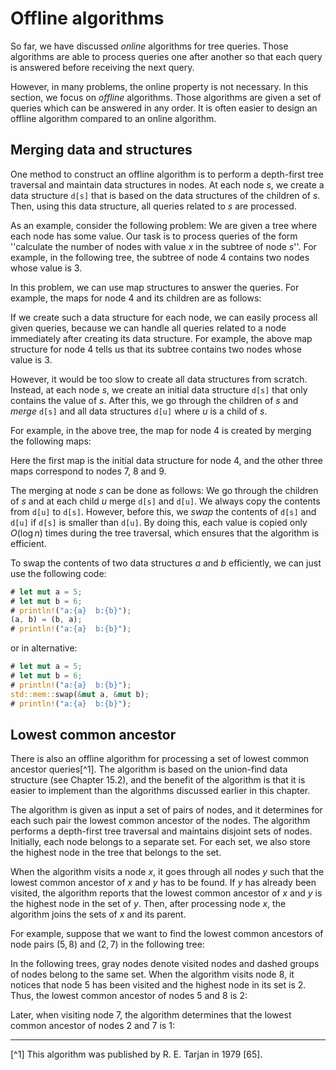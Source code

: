 # Offline algorithms

So far, we have discussed _online_ algorithms
for tree queries.
Those algorithms are able to process
queries one after another so that
each query is answered before receiving the next query.

However, in many problems, the online
property is not necessary.
In this section, we focus on _offline_ algorithms.
Those algorithms are given a set of queries which can
be answered in any order.
It is often easier to design an offline algorithm
compared to an online algorithm.

## Merging data and structures

One method to construct an offline algorithm
is to perform a depth-first tree traversal
and maintain data structures in nodes.
At each node $s$, we create a data structure
`d[s]` that is based on the
data structures of the children of $s$.
Then, using this data structure,
all queries related to $s$ are processed.

As an example, consider the following problem:
We are given a tree where each node has some value.
Our task is to process queries of the form
''calculate the number of nodes with value $x$
in the subtree of node $s$''.
For example, in the following tree,
the subtree of node $4$ contains two nodes
whose value is 3.

<script type="text/tikz">
\begin{tikzpicture}[scale=0.9]
\node[draw, circle] (1) at (0,3) {1};
\node[draw, circle] (2) at (-3,1) {2};
\node[draw, circle] (3) at (-1,1) {3};
\node[draw, circle] (4) at (1,1) {4};
\node[draw, circle] (5) at (3,1) {5};
\node[draw, circle] (6) at (-3,-1) {6};
\node[draw, circle] (7) at (-0.5,-1) {7};
\node[draw, circle] (8) at (1,-1) {8};
\node[draw, circle] (9) at (2.5,-1) {9};

\path[draw,thick,-] (1) -- (2);
\path[draw,thick,-] (1) -- (3);
\path[draw,thick,-] (1) -- (4);
\path[draw,thick,-] (1) -- (5);
\path[draw,thick,-] (2) -- (6);
\path[draw,thick,-] (4) -- (7);
\path[draw,thick,-] (4) -- (8);
\path[draw,thick,-] (4) -- (9);

\node[color=blue] at (0,3+0.65) {2};
\node[color=blue] at (-3-0.65,1) {3};
\node[color=blue] at (-1-0.65,1) {5};
\node[color=blue] at (1+0.65,1) {3};
\node[color=blue] at (3+0.65,1) {1};
\node[color=blue] at (-3,-1-0.65) {4};
\node[color=blue] at (-0.5,-1-0.65) {4};
\node[color=blue] at (1,-1-0.65) {3};
\node[color=blue] at (2.5,-1-0.65) {1};
\end{tikzpicture}
</script>

In this problem, we can use map structures
to answer the queries.
For example, the maps for node 4 and
its children are as follows:

<script type="text/tikz">
\begin{tikzpicture}[x=0.75pt,y=0.75pt,yscale=-1,xscale=1]

%Shape: Rectangle [id:dp6649375887623488] 
\draw   (310,160) -- (390,160) -- (390,200) -- (310,200) -- cycle ;
%Shape: Rectangle [id:dp43769353540608513] 
\draw   (240,240) -- (270,240) -- (270,280) -- (240,280) -- cycle ;
%Straight Lines [id:da3078108338949652] 
\draw    (320,180) -- (380,180) ;
%Straight Lines [id:da199350183956849] 
\draw    (250,260) -- (260,260) ;
%Shape: Rectangle [id:dp2352194846793536] 
\draw   (410,241) -- (440,241) -- (440,281) -- (410,281) -- cycle ;
%Straight Lines [id:da09630126413430129] 
\draw    (420,261) -- (430,261) ;
%Shape: Rectangle [id:dp7955174976158643] 
\draw   (330,241) -- (360,241) -- (360,281) -- (330,281) -- cycle ;
%Straight Lines [id:da30068715064839435] 
\draw    (340,261) -- (350,261) ;
%Straight Lines [id:da8116350023353112] 
\draw    (350,200) -- (420,240) ;
%Straight Lines [id:da8289090311486502] 
\draw    (350,200) -- (340,240) ;
%Straight Lines [id:da4658205008172991] 
\draw    (350,200) -- (250,240) ;

% Text Node
\draw (321,161) node [anchor=north west][inner sep=0.75pt]   [align=left] {1 \ \ \ 3 \ \ \ 4};
% Text Node
\draw (321,181) node [anchor=north west][inner sep=0.75pt]   [align=left] {1 \ \ \ 2 \ \ \ 1};
% Text Node
\draw (248,241) node [anchor=north west][inner sep=0.75pt]   [align=left] {4};
% Text Node
\draw (248,261) node [anchor=north west][inner sep=0.75pt]   [align=left] {1};
% Text Node
\draw (418,242) node [anchor=north west][inner sep=0.75pt]   [align=left] {1};
% Text Node
\draw (418,262) node [anchor=north west][inner sep=0.75pt]   [align=left] {1};
% Text Node
\draw (338,242) node [anchor=north west][inner sep=0.75pt]   [align=left] {3};
% Text Node
\draw (338,262) node [anchor=north west][inner sep=0.75pt]   [align=left] {1};


\end{tikzpicture}
</script>

If we create such a data structure for each node,
we can easily process all given queries,
because we can handle all queries related
to a node immediately after creating its
data structure. For example, the above
map structure for node 4
tells us that its subtree
contains two nodes whose value is 3.

However, it would be too slow to create
all data structures from scratch.
Instead, at each node $s$,
we create an initial data structure `d[s]` 
that only contains the value of $s$.
After this, we go through the children of $s$ and
_merge_ `d[s]` and
all data structures
`d[u]` where $u$ is a child of $s$.

For example, in the above tree, the map
for node $4$ is created by merging the following maps:

<script type="text/tikz">
\begin{tikzpicture}[x=0.75pt,y=0.75pt,yscale=-1,xscale=1]

\draw   (240,240) -- (270,240) -- (270,280) -- (240,280) -- cycle ;
%Straight Lines [id:da199350183956849] 
\draw    (250,260) -- (260,260) ;
%Shape: Rectangle [id:dp2352194846793536] 
\draw   (402,241) -- (432,241) -- (432,281) -- (402,281) -- cycle ;
%Straight Lines [id:da09630126413430129] 
\draw    (412,261) -- (422,261) ;
%Shape: Rectangle [id:dp7955174976158643] 
\draw   (322,241) -- (352,241) -- (352,281) -- (322,281) -- cycle ;
%Straight Lines [id:da30068715064839435] 
\draw    (332,261) -- (342,261) ;
%Shape: Rectangle [id:dp6308684431000902] 
\draw   (160,240) -- (190,240) -- (190,280) -- (160,280) -- cycle ;
%Straight Lines [id:da1683488029506044] 
\draw    (170,260) -- (180,260) ;

% Text Node
\draw (248,241) node [anchor=north west][inner sep=0.75pt]   [align=left] {4};
% Text Node
\draw (248,261) node [anchor=north west][inner sep=0.75pt]   [align=left] {1};
% Text Node
\draw (410,242) node [anchor=north west][inner sep=0.75pt]   [align=left] {1};
% Text Node
\draw (410,262) node [anchor=north west][inner sep=0.75pt]   [align=left] {1};
% Text Node
\draw (330,242) node [anchor=north west][inner sep=0.75pt]   [align=left] {3};
% Text Node
\draw (330,262) node [anchor=north west][inner sep=0.75pt]   [align=left] {1};
% Text Node
\draw (168,241) node [anchor=north west][inner sep=0.75pt]   [align=left] {3};
% Text Node
\draw (168,261) node [anchor=north west][inner sep=0.75pt]   [align=left] {1};

\end{tikzpicture}
</script>

Here the first map is the initial data structure
for node 4,
and the other three maps correspond to nodes 7, 8 and 9.

The merging at node $s$ can be done as follows:
We go through the children of $s$
and at each child $u$ merge `d[s]`
and `d[u]`.
We always copy the contents from `d[u]`
to `d[s]`.
However, before this, we _swap_
the contents of `d[s]` and `d[u]`
if `d[s]` is smaller than `d[u]`.
By doing this, each value is copied only $O(\log n)$
times during the tree traversal,
which ensures that the algorithm is efficient.

To swap the contents of two data structures $a$ and $b$
efficiently, we can just use the following code:

```rust
# let mut a = 5;
# let mut b = 6;
# println!("a:{a}  b:{b}");
(a, b) = (b, a);
# println!("a:{a}  b:{b}");
```

or in alternative:
```rust
# let mut a = 5;
# let mut b = 6;
# println!("a:{a}  b:{b}");
std::mem::swap(&mut a, &mut b);
# println!("a:{a}  b:{b}");
```

## Lowest common ancestor

There is also an offline algorithm
for processing a set of
lowest common ancestor queries[^1].
The algorithm is based on the union-find data structure
(see Chapter 15.2), and the benefit of the algorithm is
that it is easier to implement than the
algorithms discussed earlier in this chapter.

The algorithm is given as input a set of pairs of nodes,
and it determines for each such pair the
lowest common ancestor of the nodes.
The algorithm performs a depth-first tree traversal
and maintains disjoint sets of nodes.
Initially, each node belongs to a separate set.
For each set, we also store the highest node in the
tree that belongs to the set.

When the algorithm visits a node $x$,
it goes through all nodes $y$ such that
the lowest common ancestor of $x$ and $y$
has to be found.
If $y$ has already been visited,
the algorithm reports that the 
lowest common ancestor of $x$ and $y$
is the highest node in the set of $y$.
Then, after processing node $x$,
the algorithm joins the sets of $x$ and its parent.

For example, suppose that we want to find the lowest
common ancestors of node pairs $(5,8)$
and $(2,7)$ in the following tree:

<script type="text/tikz">
\begin{tikzpicture}[scale=0.85]
\node[draw, circle] (1) at (0,3) {1};
\node[draw, circle] (2) at (2,1) {4};
\node[draw, circle] (3) at (-2,1) {2};
\node[draw, circle] (4) at (0,1) {3};
\node[draw, circle] (5) at (2,-1) {7};
\node[draw, circle] (6) at (-3,-1) {5};
\node[draw, circle] (7) at (-1,-1) {6};
\node[draw, circle] (8) at (-1,-3) {8};
\path[draw,thick,-] (1) -- (2);
\path[draw,thick,-] (1) -- (3);
\path[draw,thick,-] (1) -- (4);
\path[draw,thick,-] (2) -- (5);
\path[draw,thick,-] (3) -- (6);
\path[draw,thick,-] (3) -- (7);
\path[draw,thick,-] (7) -- (8);
\end{tikzpicture}
</script>

In the following trees, gray nodes denote visited nodes
and dashed groups of nodes belong to the same set.
When the algorithm visits node 8, it notices that
node 5 has been visited and the highest node
in its set is 2. Thus, the lowest common ancestor
of nodes 5 and 8 is 2:

<script type="text/tikz">
\begin{tikzpicture}[scale=0.85]
\node[draw, circle, fill=lightgray] (1) at (0,3) {1};
\node[draw, circle] (2) at (2,1) {4};
\node[draw, circle, fill=lightgray] (3) at (-2,1) {2};
\node[draw, circle] (4) at (0,1) {3};
\node[draw, circle] (5) at (2,-1) {7};
\node[draw, circle, fill=lightgray] (6) at (-3,-1) {5};
\node[draw, circle, fill=lightgray] (7) at (-1,-1) {6};
\node[draw, circle, fill=gray] (8) at (-1,-3) {8};
\path[draw,thick,-] (1) -- (2);
\path[draw,thick,-] (1) -- (3);
\path[draw,thick,-] (1) -- (4);
\path[draw,thick,-] (2) -- (5);
\path[draw,thick,-] (3) -- (6);
\path[draw,thick,-] (3) -- (7);
\path[draw,thick,-] (7) -- (8);

\draw [red,thick,dashed,line width=2pt,rotate around={-28:(-2,0)}] (-2.9,1.5) rectangle (-1.9,-2);


\draw [red,thick,dashed,line width=2pt] (-1.5,-0.5) rectangle (-0.5,-1.5);
\draw [red,thick,dashed,line width=2pt] (-1.5,-2.5) rectangle (-0.5,-3.5);

\draw [red,thick,dashed,line width=2pt] (0.5,3.5) rectangle (-0.5,2.5);
\draw [red,thick,dashed,line width=2pt] (0.5,1.5) rectangle (-0.5,0.5);
\draw [red,thick,dashed,line width=2pt] (2.5,1.5) rectangle (1.5,0.5);
\draw [red,thick,dashed,line width=2pt] (2.5,-0.5) rectangle (1.5,-1.5);
\end{tikzpicture}
</script>

Later, when visiting node 7,
the algorithm determines that
the lowest common ancestor of nodes 2 and 7 is 1:

<script type="text/tikz">
\begin{tikzpicture}[scale=0.85]
\node[draw, circle, fill=lightgray] (1) at (0,3) {1};
\node[draw, circle, fill=lightgray] (2) at (2,1) {4};
\node[draw, circle, fill=lightgray] (3) at (-2,1) {2};
\node[draw, circle, fill=lightgray] (4) at (0,1) {3};
\node[draw, circle, fill=gray] (5) at (2,-1) {7};
\node[draw, circle, fill=lightgray] (6) at (-3,-1) {5};
\node[draw, circle, fill=lightgray] (7) at (-1,-1) {6};
\node[draw, circle, fill=lightgray] (8) at (-1,-3) {8};
\path[draw,thick,-] (1) -- (2);
\path[draw,thick,-] (1) -- (3);
\path[draw,thick,-] (1) -- (4);
\path[draw,thick,-] (2) -- (5);
\path[draw,thick,-] (3) -- (6);
\path[draw,thick,-] (3) -- (7);
\path[draw,thick,-] (7) -- (8);

\draw [red,thick,dashed,line width=2pt] (0.5,3.5) rectangle (-3.5,-3.5);
\draw [red,thick,dashed,line width=2pt] (2.5,1.5) rectangle (1.5,0.5);
\draw [red,thick,dashed,line width=2pt] (2.5,-0.5) rectangle (1.5,-1.5);

\end{tikzpicture}
</script>

___

[^1] This algorithm was published by R. E. Tarjan in 1979 [65].
